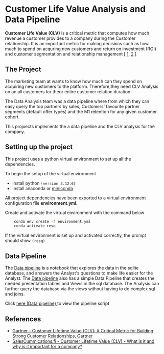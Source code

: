 # Customer Life Value Analysis and Data Pipeline

**Customer Life Value (CLV)** is a critical metric that computes how much revenue a customer provides to a company during the Customer relationship. It is an important metric for making decisions such as how much to spend on acquring new customers and return on investment (ROI) and customer segmentation and relationship management [ [1][gartner_clv], [2][SalesCommmunication.fi] ].

## The Project

The marketing team at wants to know how much can they spend on acquiring new customers to the platform. Therefore,they need CLV Analysis on an all customers for theor entire customer relation duration.

The Data Analysis team was a  data pipeline where from which they can easy query the top partners by sales, Customers’ favourite partner segments (default offer types) and the M1 retention for any given customer cohort.

This projoects implements the a data pipeline and the CLV analysis for the company. 

## Setting up the project

This project uses a python virtual environment to set up all the dependencies.

To begin the setup of the virtual environment

*  Install python `(version 3.12.6)`
*  Install anaconda or [miniconda][minconda]

All project dependencies have been exported to a virtual environment configuration file **environment.yml**.

Create and activate the virtual environment with the command below

````bash 
    conda env create -f environment.yml
    conda activate resq 
````
If the virtual environment is set up and activated correctly, the prompt should show
   `(resq)`

## Data Pipeline

The [Data pipeline](data-exploration-and-pipeline.ipynb) is a notebook that explores the data in the sqlite database, and answers the Analyst's questions to make life easier for the Analyst. The [Data pipeline](data-exploration-and-pipeline.ipynb) also has a simple Data Pipeline that creates the needed presentation tables and Views in the sql database. The Analysis can further query the database via the views without having to do complex sql and joins. 

Click [here (Data pipeline) ](data-exploration-and-pipeline.ipynb) to view the pipeline script

## References

* [Gartner - Customer Lifetime Value (CLV): A Critical Metric for Building Strong Customer Relationships, Gartner][gartner_clv]
* [SalesCummications.fi - Customer Lifetime Value (CLV) - What is it and why is it important for a company?][SalesCommmunication.fi]


[gartner_clv]: https://www.gartner.com/en/digital-markets/insights/what-is-customer-lifetime-value
[SalesCommmunication.fi]: https://www.salescommunications.fi/vastaukset/kuinka-asiakkaan-elinkaaren-arvo-lasketaan
[minconda]: https://docs.conda.io/en/latest/miniconda.html
